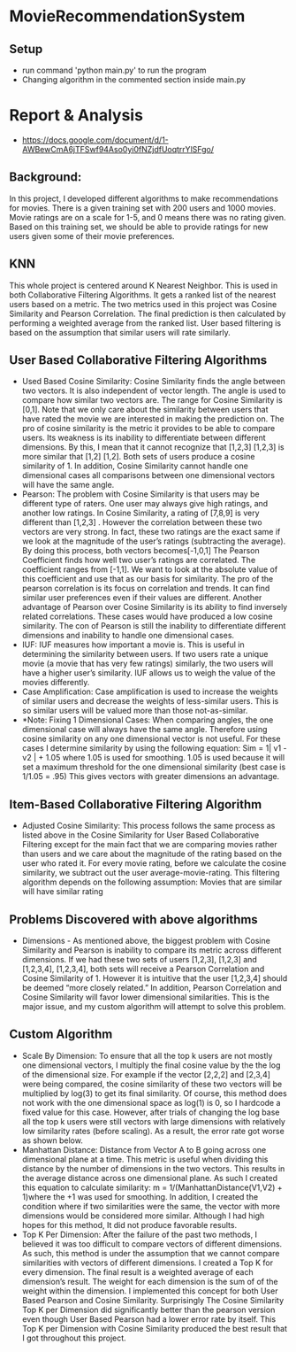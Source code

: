 # MovieRecommendationSystem

## Setup
 - run command 'python main.py' to run the program
 - Changing algorithm in the commented section inside main.py

# Report & Analysis
 - https://docs.google.com/document/d/1-AWBewCmA6jTFSwf94Aso0yi0fNZjdfUoqtrrYlSFgo/

## Background:
In this project, I developed different algorithms to make recommendations for movies. There is a given training set with 200 users and 1000 movies. Movie ratings are on a scale for 1-5, and 0 means there was no rating given. Based on this training set, we should be able to provide ratings for new users given some of their movie preferences.

## KNN
This whole project is centered around K Nearest Neighbor. This is used in both Collaborative Filtering Algorithms. It gets a ranked list of the nearest users based on a metric. The two metrics used in this project was Cosine Similarity and Pearson Correlation. The final prediction is then calculated by performing a weighted average from the ranked list.  User based filtering is based on the assumption that similar users will rate similarly.

## User Based Collaborative Filtering Algorithms
 - Used Based Cosine Similarity: Cosine Similarity finds the angle between two vectors. It is also independent of vector length. The angle is used to compare how similar two vectors are. The range for Cosine Similarity is [0,1]. Note that we only care about the similarity between users that have rated the movie we are interested in making the prediction on. The pro of cosine similarity is the metric it provides to be able to compare users. Its weakness is its inability to differentiate between different dimensions. By this, I mean that it cannot recognize that [1,2,3] [1,2,3] is more similar that [1,2] [1,2]. Both sets of users produce a cosine similarity of 1. In addition, Cosine Similarity cannot handle one dimensional cases all comparisons between one dimensional vectors will have the same angle.
 - Pearson: The problem with Cosine Similarity is that users may be different type of raters. One user may always give high ratings, and another low ratings. In Cosine Similarity, a rating of [7,8,9] is very different than [1,2,3] . However the correlation between these two vectors are very strong. In fact, these two ratings are the exact same if we look at the magnitude of the user’s ratings (subtracting the average). By doing this process, both vectors becomes[-1,0,1] The Pearson Coefficient finds how well two user’s ratings are correlated. The coefficient ranges from [-1,1]. We want to look at the absolute value of this coefficient and use that as our basis for similarity. The pro of the pearson correlation is its focus on correlation and trends. It can find similar user preferences even if their values are different. Another advantage of Pearson over Cosine Similarity is its ability to find inversely related correlations. These cases would have produced a low cosine similarity. The con of Pearson is still the inability to differentiate different dimensions and inability to handle one dimensional cases.
 - IUF: IUF measures how important a movie is. This is useful in determining the similarity between users. If two users rate a unique movie (a movie that has very few ratings) similarly, the two users will have a higher user’s similarity. IUF allows us to weigh the value of the movies differently.
 - Case Amplification: Case amplification is used to increase the weights of similar users and decrease the weights of less-similar users. This is so similar users will be valued more than those not-as-similar.
 -  *Note: Fixing 1 Dimensional Cases: When comparing angles, the one dimensional case will always have the same angle. Therefore using cosine similarity on any one dimensional vector is not useful. For these cases I determine similarity by using the following equation:  Sim = 1| v1 - v2 | + 1.05      where 1.05 is used for smoothing. 1.05 is used because it will set a maximum threshold for the one dimensional similarity (best case is 1/1.05 = .95) This gives vectors with greater dimensions an advantage.

## Item-Based Collaborative Filtering Algorithm
 - Adjusted Cosine Similarity: This process follows the same process as listed above in the Cosine Similarity for User Based Collaborative Filtering except for the main fact that we are comparing movies rather than users and we care about the magnitude of the rating based on the user who rated it. For every movie rating, before we calculate the cosine similarity, we subtract out the user average-movie-rating. This filtering algorithm depends on the following assumption: Movies that are similar will have similar rating

## Problems Discovered with above algorithms
 - Dimensions - As mentioned above, the biggest problem with Cosine Similarity and Pearson is inability to compare its metric across different dimensions. If we had these two sets of users [1,2,3], [1,2,3]  and [1,2,3,4], [1,2,3,4], both sets will receive a Pearson Correlation and Cosine Similarity of 1.  However it is intuitive that the user [1,2,3,4] should be deemed “more closely related.” In addition, Pearson Correlation and Cosine Similarity will favor lower dimensional similarities. This is the major issue, and my custom algorithm will attempt to solve this problem.

## Custom Algorithm
 - Scale By Dimension: To ensure that all the top k users are not mostly one dimensional vectors, I multiply the final cosine value by the the log of the dimensional size. For example if the vector [2,2,2] and [2,3,4] were being compared, the cosine similarity of these two vectors will be multiplied by log(3) to get its final similarity. Of course, this method does not work with the one dimensional space as log(1) is 0, so I hardcode a fixed value for this case. However, after trials of changing the log base all the top k users were still vectors with large dimensions with relatively low similarity rates (before scaling). As a result, the error rate got worse as shown below.
 - Manhattan Distance: Distance from Vector A to B going across one dimensional plane at a time. This metric is useful when dividing this distance by the number of dimensions in the two vectors. This results in the average distance across one dimensional plane. As such I created this equation to calculate similarity:  m = 1/(ManhattanDistance(V1,V2) + 1)where the +1 was used for smoothing. In addition, I created the condition where if two similarities were the same, the vector with more dimensions would be considered more similar. Although I had high hopes for this method, It did not produce favorable results.
 - Top K Per Dimension: After the failure of the past two methods, I believed it was too difficult to compare vectors of different dimensions. As such, this method is under the assumption that we cannot compare similarities with vectors of different dimensions. I created a Top K for every dimension. The final result is a weighted average of each dimension’s result. The weight for each dimension is the sum of of the weight within the dimension. I implemented this concept for both User Based Pearson and Cosine Similarity. Surprisingly The Cosine Similarity Top K per Dimension did significantly better than the pearson version even though User Based Pearson had a lower error rate by itself. This Top K per Dimension with Cosine Similarity produced the best result that I got throughout this project.




